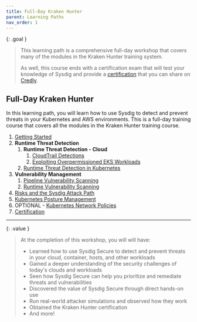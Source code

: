 ```yaml
---
title: Full-Day Kraken Hunter
parent: Learning Paths
nav_order: 1
---
```


{: .goal }
>This learning path is a comprehensive full-day workshop that covers many of the modules in the Kraken Hunter training system.
>
>As well, this course ends with a certification exam that will test your knowledge of Sysdig and provide a [certification]({{site.baseurl}}/docs/certification/) that you can share on [Credly](https://www.credly.com/org/sysdig/badge/kraken-hunter).

## Full-Day Kraken Hunter

In this learning path, you will learn how to use Sysdig to detect and prevent threats in your Kubernetes and AWS environments. This is a full-day training course that covers all the modules in the Kraken Hunter training course.

1. [Getting Started]({{site.baseurl}}/docs/getting-started/)
2. **Runtime Threat Detection**
    1. **Runtime Threat Detection - Cloud**
        1. [CloudTrail Detections]({{site.baseurl}}/docs/modules/runtime-threat-detection/runtime-threat-detection-cloud/cloudtrail-detections.html)
        2. [Exploiting Overpermissioned EKS Workloads]({{site.baseurl}}/docs/modules/runtime-threat-detection/runtime-threat-detection-cloud/eks-iam-roles-and-irsa.html)
    2. [Runtime Threat Detection in Kubernetes]({{site.baseurl}}/docs/modules/runtime-threat-detection/runtime-threat-detection-kubernetes/index.html)
3. **Vulnerability Management**
    1. [Pipeline Vulnerability Scanning]({{site.baseurl}}/docs/modules/vulnerability-management/pipeline.html)
    2. [Runtime Vulnerability Scanning]({{site.baseurl}}/docs/modules/vulnerability-management/runtime.html)
5. [Risks and the Sysdig Attack Path]({{site.baseurl}}/docs/modules/risks-and-attack-path.html)
6. [Kubernetes Posture Management]({{site.baseurl}}/docs/modules/kubernetes/kubernetes-posture-management.html)
7. OPTIONAL - [Kubernetes Network Policies]({{site.baseurl}}/docs/modules/kubernetes/kubernetes-network-policies.html)
8. [Certification]({{site.baseurl}}/docs/certification/)

----

{: .value }
> At the completion of this workshop, you will will have:
>
> - Learned how to use Sysdig Secure to detect and prevent threats in your cloud, container, hosts, and other workloads
> - Gained a deeper understanding of the security challenges of today's clouds and workloads
> - Seen how Sysdig Secure can help you prioritize and remediate threats and vulnerabilities
> - Discovered the value of Sysdig Secure through direct hands-on use
> - Run real-world attacker simulations and observed how they work
> - Obtained the Kraken Hunter certification
> - And more!